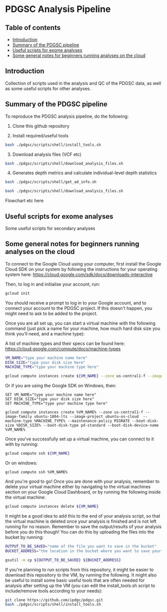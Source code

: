 # PDGSC Analysis Pipeline

## Table of contents
- [Introduction](#introduction)
- [Summary of the PDGSC pipeline](#pipeline)
- [Useful scripts for exome analyses](#scripts)
- [Some general notes for beginners running analyses on the cloud](#cloud)


## Introduction <a name="introduction"></a>

Collection of scripts used in the analysis and QC of the PDGSC data, as well as some useful scripts for other analyses.

## Summary of the PDGSC pipeline <a name="pipeline"></a>

To reproduce the PDGSC analysis pipeline, do the following:

1. Clone this github repository

2. Install required/useful tools

````bash
bash ./pdgsc/scripts/shell/install_tools.sh
````

3. Download analysis files (VCF etc)

````bash
bash ./pdgsc/scripts/shell/download_analysis_files.sh
````

4. Generates depth metrics and calculate individual-level depth statistics
````bash
bash ./pdgsc/scripts/shell/get_ad_info.sh
````


````bash
bash ./pdgsc/scripts/shell/download_analysis_files.sh
````


Flowchart etc here

## Useful scripts for exome analyses <a name="scripts"></a>

Some useful scripts for secondary analyses

## Some general notes for beginners running analyses on the cloud <a name="cloud"></a>

To connect to the Google Cloud using your computer, first install the Google Cloud SDK on your system by following the instructions for your operating system here:
https://cloud.google.com/sdk/docs/downloads-interactive

Then, to log in and initialise your account, run:

````bash
gcloud init
````

You should receive a prompt to log in to your Google account, and to connect your account to the PDGSC project. If this doesn't happen, you might need to ask to be added to the project.

Once you are all set up, you can start a virtual machine with the following command (just pick a name for your machine, how much hard disk size you think you'll need, and a machine type):

A list of machine types and their specs can be found here:
https://cloud.google.com/compute/docs/machine-types

````bash
VM_NAME="type your machine name here"
DISK_SIZE="type your disk size here"
MACHINE_TYPE="type your machine type here"

gcloud compute instances create ${VM_NAME} --zone us-central1-f --image-family ubuntu-1804-lts --image-project ubuntu-os-cloud  --machine-type ${MACHINE_TYPE} --maintenance-policy MIGRATE --boot-disk-size ${DISK_SIZE} --boot-disk-type pd-standard --boot-disk-device-name ${VM_NAME}
````
Or if you are using the Google SDK on Windows, then:
````dos
SET VM_NAME="type your machine name here"
SET DISK_SIZE="type your disk size here"
SET MACHINE_TYPE="type your machine type here"

gcloud compute instances create %VM_NAME% --zone us-central1-f --image-family ubuntu-1804-lts --image-project ubuntu-os-cloud  --machine-type %MACHINE_TYPE% --maintenance-policy MIGRATE --boot-disk-size %DISK_SIZE% --boot-disk-type pd-standard --boot-disk-device-name %VM_NAME%
````

Once you've successfully set up a virtual machine, you can connect to it with by running:

````bash
gcloud compute ssh ${VM_NAME}
````

Or on windows:

````dos
gcloud compute ssh %VM_NAME%
````

And you're good to go! Once you are done with your analysis, remember to delete your virtual machine either by navigating to the virtual machines section on your Google Cloud Dashboard, or by running the following inside the virtual machine:

````bash
gcloud compute instances delete ${VM_NAME}
````

It might be a good idea to add this to the end of your analysis script, so that the virtual machine is deleted once your analysis is finished and is not left running for no reason.
Remember to save the output/results of your analysis before you do this though! You can do this by uploading the files into the bucket by running:

````bash
OUTPUT_TO_BE_SAVED="name of the file you want to save in the bucket"
BUCKET_ADDRESS="the location in the bucket where you want to save your file"

gsutil -m cp ${OUTPUT_TO_BE_SAVED} ${BUCKET_ADDRESS}
````

If you're planning to run scripts from this repository, it might be easier to download this repository to the VM, by running the following. It might also be useful to install some basic useful tools that are often needed for analysis after setting up the VM (you can edit the install_tools.sh script to include/remove tools according to your needs):

````bash
git clone https://github.com/ipdgc/pdgsc.git
bash ./pdgsc/scripts/shell/install_tools.sh
````
